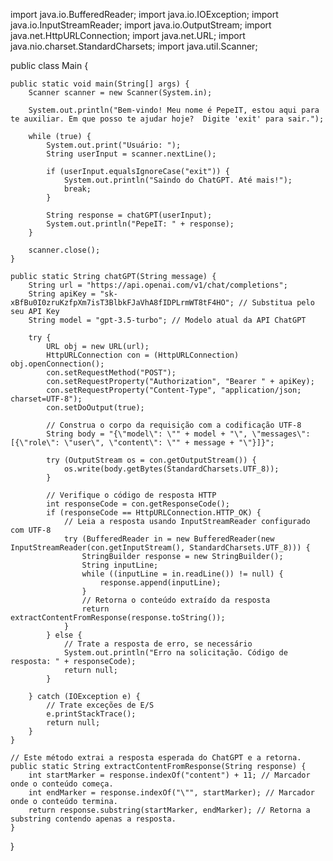import java.io.BufferedReader;
import java.io.IOException;
import java.io.InputStreamReader;
import java.io.OutputStream;
import java.net.HttpURLConnection;
import java.net.URL;
import java.nio.charset.StandardCharsets;
import java.util.Scanner;

public class Main {

    public static void main(String[] args) {
        Scanner scanner = new Scanner(System.in);

        System.out.println("Bem-vindo! Meu nome é PepeIT, estou aqui para te auxiliar. Em que posso te ajudar hoje?  Digite 'exit' para sair.");

        while (true) {
            System.out.print("Usuário: ");
            String userInput = scanner.nextLine();

            if (userInput.equalsIgnoreCase("exit")) {
                System.out.println("Saindo do ChatGPT. Até mais!");
                break;
            }

            String response = chatGPT(userInput);
            System.out.println("PepeIT: " + response);
        }

        scanner.close();
    }

    public static String chatGPT(String message) {
        String url = "https://api.openai.com/v1/chat/completions";
        String apiKey = "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"; // Substitua pelo seu API Key
        String model = "gpt-3.5-turbo"; // Modelo atual da API ChatGPT

        try {
            URL obj = new URL(url);
            HttpURLConnection con = (HttpURLConnection) obj.openConnection();
            con.setRequestMethod("POST");
            con.setRequestProperty("Authorization", "Bearer " + apiKey);
            con.setRequestProperty("Content-Type", "application/json; charset=UTF-8");
            con.setDoOutput(true);

            // Construa o corpo da requisição com a codificação UTF-8
            String body = "{\"model\": \"" + model + "\", \"messages\": [{\"role\": \"user\", \"content\": \"" + message + "\"}]}";

            try (OutputStream os = con.getOutputStream()) {
                os.write(body.getBytes(StandardCharsets.UTF_8));
            }

            // Verifique o código de resposta HTTP
            int responseCode = con.getResponseCode();
            if (responseCode == HttpURLConnection.HTTP_OK) {
                // Leia a resposta usando InputStreamReader configurado com UTF-8
                try (BufferedReader in = new BufferedReader(new InputStreamReader(con.getInputStream(), StandardCharsets.UTF_8))) {
                    StringBuilder response = new StringBuilder();
                    String inputLine;
                    while ((inputLine = in.readLine()) != null) {
                        response.append(inputLine);
                    }
                    // Retorna o conteúdo extraído da resposta
                    return extractContentFromResponse(response.toString());
                }
            } else {
                // Trate a resposta de erro, se necessário
                System.out.println("Erro na solicitação. Código de resposta: " + responseCode);
                return null;
            }

        } catch (IOException e) {
            // Trate exceções de E/S
            e.printStackTrace();
            return null;
        }
    }

    // Este método extrai a resposta esperada do ChatGPT e a retorna.
    public static String extractContentFromResponse(String response) {
        int startMarker = response.indexOf("content") + 11; // Marcador onde o conteúdo começa.
        int endMarker = response.indexOf("\"", startMarker); // Marcador onde o conteúdo termina.
        return response.substring(startMarker, endMarker); // Retorna a substring contendo apenas a resposta.
    }
}
